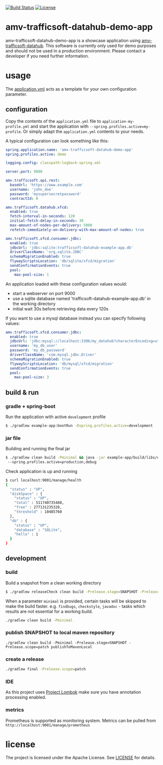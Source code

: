 [![Build Status](https://travis-ci.org/amvnetworks/amv-trafficsoft-datahub-demo-app.svg?branch=master)](https://travis-ci.org/amvnetworks/amv-trafficsoft-datahub-demo-app)
[![License](https://img.shields.io/github/license/amvnetworks/amv-trafficsoft-datahub-demo-app.svg?maxAge=2592000)](https://github.com/amvnetworks/amv-trafficsoft-datahub-demo-app/blob/master/LICENSE)

amv-trafficsoft-datahub-demo-app
========

amv-trafficsoft-datahub-demo-app is a showcase application using [amv-trafficsoft-datahub](https://github.com/amvnetworks/amv-trafficsoft-datahub).
This software is currently only used for demo purposes and should not be used in a production environment.
Please contact a developer if you need further information.

# usage
The [application.yml](example-app/src/main/resources/application.yml) acts as a
template for your own configuration parameter.

## configuration
Copy the contents of the `application.yml` file to `application-my-profile.yml`
and start the application with `--spring.profiles.active=my-profile`.
Or simply adapt the `application.yml` contents to your needs.

A typical configuration can look something like this:
```yml
spring.application.name: 'amv-trafficsoft-datahub-demo-app'
spring.profiles.active: demo

logging.config: classpath:logback-spring.xml

server.port: 9000

amv.trafficsoft.api.rest:
  baseUrl: 'https://www.example.com'
  username: 'john_doe'
  password: 'mysupersecretpassword'
  contractId: 0

amv.trafficsoft.datahub.xfcd:
  enabled: true
  fetch-interval-in-seconds: 120
  initial-fetch-delay-in-seconds: 30
  max-amount-of-nodes-per-delivery: 5000
  refetch-immediately-on-delivery-with-max-amount-of-nodes: true

amv.trafficsoft.xfcd.consumer.jdbc:
  enabled: true
  jdbcUrl: 'jdbc:sqlite:trafficsoft-datahub-example-app.db'
  driverClassName: 'org.sqlite.JDBC'
  schemaMigrationEnabled: true
  flywayScriptsLocation: 'db/sqlite/xfcd/migration'
  sendConfirmationEvents: true
  pool:
    max-pool-size: 1

```
An application loaded with these configuration values would:
  - start a webserver on port 9000
  - use a sqlite database named 'trafficsoft-datahub-example-app.db' in the working directory
  - initial wait 30s before retrieving data every 120s 

If you want to use a mysql database instead you can specify following values:
```yaml
amv.trafficsoft.xfcd.consumer.jdbc:
  enabled: true
  jdbcUrl: 'jdbc:mysql://localhost:3306/my_datahub?characterEncoding=utf8&amp;autoReconnect=true'
  username: 'my_db_user'
  password: 'my_db_password'
  driverClassName: 'com.mysql.jdbc.Driver'
  schemaMigrationEnabled: true
  flywayScriptsLocation: 'db/mysql/xfcd/migration'
  sendConfirmationEvents: true
  pool:
    max-pool-size: 3
```

## build & run
### gradle + spring-boot
Run the application with active `development` profile
```bash
$ ./gradlew example-app:bootRun -Dspring.profiles.active=development
```

### jar file
Building and running the final jar
```bash
$ ./gradlew clean build -Pminimal && java -jar example-app/build/libs/example-app-<version>.jar
 --spring.profiles.active=production,debug
```
Check application is up and running
```bash
$ curl localhost:9001/manage/health
{
  "status" : "UP",
  "diskSpace" : {
    "status" : "UP",
    "total" : 511740735488,
    "free" : 277131235328,
    "threshold" : 10485760
  },
  "db" : {
    "status" : "UP",
    "database" : "SQLite",
    "hello" : 1
  }
}
```

## development
### build
Build a snapshot from a clean working directory
```bash
$ ./gradlew releaseCheck clean build -Prelease.stage=SNAPSHOT -Prelease.scope=patch
```

When a parameter `minimal` is provided, certain tasks will be skipped to make the build faster.
e.g. `findbugs`, `checkstyle`, `javadoc` - tasks which results are not essential for a working build.
```bash
./gradlew clean build -Pminimal
```

### publish SNAPSHOT to local maven repository
```
./gradlew clean build -Pminimal -Prelease.stage=SNAPSHOT -Prelease.scope=patch publishToMavenLocal
```

### create a release
```bash
./gradlew final -Prelease.scope=patch
```

### IDE
As this project uses [Project Lombok](https://projectlombok.org/) make sure you have annotation processing enabled.

### metrics
Prometheus is supported as monitoring system. Metrics can be pulled from `http://localhost:9001/manage/prometheus` 


# license
The project is licensed under the Apache License. See [LICENSE](LICENSE) for details.

